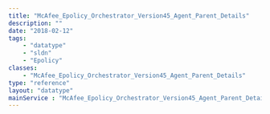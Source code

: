 ```yaml
---
title: "McAfee_Epolicy_Orchestrator_Version45_Agent_Parent_Details"
description: ""
date: "2018-02-12"
tags:
    - "datatype"
    - "sldn"
    - "Epolicy"
classes:
    - "McAfee_Epolicy_Orchestrator_Version45_Agent_Parent_Details"
type: "reference"
layout: "datatype"
mainService : "McAfee_Epolicy_Orchestrator_Version45_Agent_Parent_Details"
---
```

